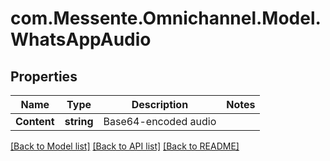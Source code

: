 # com.Messente.Omnichannel.Model.WhatsAppAudio
## Properties

Name | Type | Description | Notes
------------ | ------------- | ------------- | -------------
**Content** | **string** | Base64-encoded audio | 

[[Back to Model list]](../README.md#documentation-for-models) [[Back to API list]](../README.md#documentation-for-api-endpoints) [[Back to README]](../README.md)

